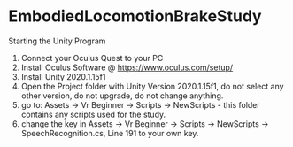 # EmbodiedLocomotionBrakeStudy


Starting the Unity Program
1) Connect your Oculus Quest to your PC
2) Install Oculus Software @ https://www.oculus.com/setup/
3) Install Unity 2020.1.15f1 
4) Open the Project folder with Unity Version 2020.1.15f1, do not select any other version, do not upgrade, do not change anything.
5) go to: Assets -> Vr Beginner -> Scripts -> NewScripts - this folder contains any scripts used for the study.
7) change the key in Assets -> Vr Beginner -> Scripts -> NewScripts -> SpeechRecognition.cs, Line 191 to your own key.
